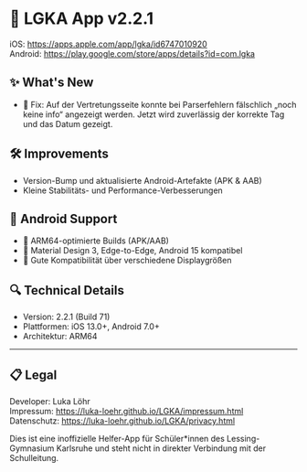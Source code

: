# 🚀 LGKA App v2.2.1

iOS: https://apps.apple.com/app/lgka/id6747010920  
Android: https://play.google.com/store/apps/details?id=com.lgka

## ✨ What's New
- 🐞 Fix: Auf der Vertretungsseite konnte bei Parserfehlern fälschlich „noch keine info“ angezeigt werden. Jetzt wird zuverlässig der korrekte Tag und das Datum gezeigt.

## 🛠 Improvements
- Version-Bump und aktualisierte Android-Artefakte (APK & AAB)
- Kleine Stabilitäts- und Performance-Verbesserungen

## 🤖 Android Support
- 🧱 ARM64-optimierte Builds (APK/AAB)
- 🧩 Material Design 3, Edge-to-Edge, Android 15 kompatibel
- 📱 Gute Kompatibilität über verschiedene Displaygrößen

## 🔍 Technical Details
- Version: 2.2.1 (Build 71)
- Plattformen: iOS 13.0+, Android 7.0+
- Architektur: ARM64

---

## 📋 Legal
Developer: Luka Löhr  
Impressum: https://luka-loehr.github.io/LGKA/impressum.html  
Datenschutz: https://luka-loehr.github.io/LGKA/privacy.html

Dies ist eine inoffizielle Helfer-App für Schüler*innen des Lessing-Gymnasium Karlsruhe und steht nicht in direkter Verbindung mit der Schulleitung.
